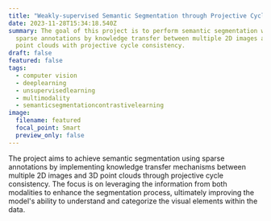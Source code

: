 ```yaml
---
title: "Weakly-supervised Semantic Segmentation through Projective Cycle-consistency "
date: 2023-11-28T15:34:18.540Z
summary: The goal of this project is to perform semantic segmentation with
  sparse annotations by knowledge transfer between multiple 2D images and 3D
  point clouds with projective cycle consistency.
draft: false
featured: false
tags:
  - computer vision
  - deeplearning
  - unsupervisedlearning
  - multimodality
  - semanticsegmentationcontrastivelearning
image:
  filename: featured
  focal_point: Smart
  preview_only: false
---
```

<!--StartFragment-->

The project aims to achieve semantic segmentation using sparse annotations by implementing knowledge transfer mechanisms between multiple 2D images and 3D point clouds through projective cycle consistency. The focus is on leveraging the information from both modalities to enhance the segmentation process, ultimately improving the model's ability to understand and categorize the visual elements within the data.

<!--EndFragment-->